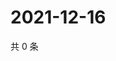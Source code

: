 # 2021-12-16

共 0 条

<!-- BEGIN WEIBO -->
<!-- 最后更新时间 Thu Dec 16 2021 20:24:23 GMT+0800 (China Standard Time) -->

<!-- END WEIBO -->
